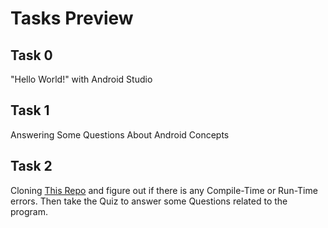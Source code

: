 # Tasks Preview

## Task 0
"Hello World!" with Android Studio

## Task 1
Answering Some Questions About Android Concepts

##  Task 2
Cloning [This Repo](https://github.com/Bareq-altaamah/the_chance_week6) and figure out if there is any Compile-Time or Run-Time errors.
Then take the Quiz to answer some Questions related to the program.
